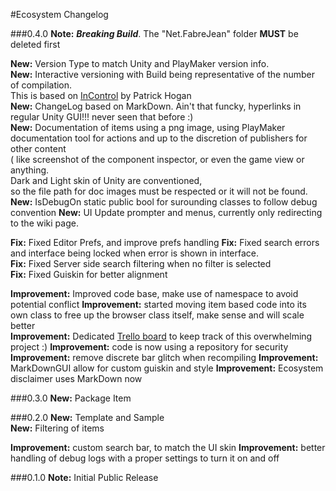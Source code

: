#Ecosystem Changelog


###0.4.0
**Note:** **_Breaking Build_**. The "Net.FabreJean" folder **MUST** be deleted first

**New:** Version Type to match Unity and PlayMaker version info.  
**New:** Interactive versioning with Build being representative of the number of compilation.   
This is based on [InControl](https://github.com/pbhogan/InControl) by Patrick Hogan   
**New:** ChangeLog based on MarkDown. Ain't that funcky, hyperlinks in regular Unity GUI!!! never seen that before :)  
**New:** Documentation of items using a png image, using PlayMaker documentation tool for actions and up to the discretion of publishers for other content  
( like screenshot of the component inspector, or even the game view or anything.   
 Dark and Light skin of Unity are conventioned,   
 so the file path for doc images must be respected or it will not be found.
**New:** IsDebugOn static public bool for surounding classes to follow debug convention
**New:** UI Update prompter and menus, currently only redirecting to the wiki page.

**Fix:** Fixed Editor Prefs, and improve prefs handling
**Fix:** Fixed search errors and interface being locked when error is shown in interface.  
**Fix:** Fixed Server side search filtering when no filter is selected  
**Fix:** Fixed Guiskin for better alignment   
 
**Improvement:** Improved code base, make use of namespace to avoid potential conflict
**Improvement:** started moving item based code into its own class to free up the browser class itself, make sense and will scale better  
**Improvement:** Dedicated [Trello board](https://trello.com/b/U0AH0SHy/ecosystem) to keep track of this overwhelming project :)
**Improvement:** code is now using a repository for security
**Improvement:** remove discrete bar glitch when recompiling
**Improvement:** MarkDownGUI allow for custom guiskin and style
**Improvement:** Ecosystem disclaimer uses MarkDown now


###0.3.0
**New:**	Package Item   


###0.2.0
**New:**	Template and Sample  
**New:**	Filtering of items

**Improvement:** custom search bar, to match the UI skin
**Improvement:** better handling of debug logs with a proper settings to turn it on and off


###0.1.0
**Note:**	Initial Public Release 